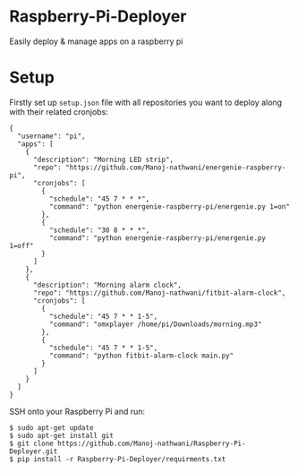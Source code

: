 # Raspberry-Pi-Deployer
Easily deploy &amp; manage apps on a raspberry pi

# Setup
Firstly set up `setup.json` file with all repositories you want to deploy along with their related cronjobs:
```
{
  "username": "pi",
  "apps": [
    {
      "description": "Morning LED strip",
      "repo": "https://github.com/Manoj-nathwani/energenie-raspberry-pi",
      "cronjobs": [
        {
          "schedule": "45 7 * * *",
          "command": "python energenie-raspberry-pi/energenie.py 1=on"
        },
        {
          "schedule": "30 8 * * *",
          "command": "python energenie-raspberry-pi/energenie.py 1=off"
        }
      ]
    },
    {
      "description": "Morning alarm clock",
      "repo": "https://github.com/Manoj-nathwani/fitbit-alarm-clock",
      "cronjobs": [
        {
          "schedule": "45 7 * * 1-5",
          "command": "omxplayer /home/pi/Downloads/morning.mp3"
        },
        {
          "schedule": "45 7 * * 1-5",
          "command": "python fitbit-alarm-clock main.py"
        }
      ]
    }
  ]
}

```

SSH onto your Raspberry Pi and run:
```
$ sudo apt-get update
$ sudo apt-get install git
$ git clone https://github.com/Manoj-nathwani/Raspberry-Pi-Deployer.git
$ pip install -r Raspberry-Pi-Deployer/requirments.txt
```
